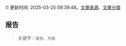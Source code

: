 :alarm_clock: 更新时间: 2025-03-25 09:39:48。[文章来源](/README.md)、[文章分类](/TAGS.md)

## 报告


> 关键字：`报告`、`月报`



